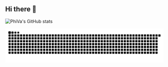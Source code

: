 ## Hi there 👋




<!-- https://github.com/anuraghazra/github-readme-stats -->
<!-- ![PhiVa's GitHub stats](https://github-readme-stats.vercel.app/api?username=PhiVaLo&show_icons=true&theme=radical&hide=stars,contribs&include_all_commits=true) -->
<!-- ![PhiVa's GitHub stats](https://github-readme-stats-git-master-phivalos-projects.vercel.app/api?username=PhiVaLo&show_icons=true&theme=radical&hide=stars,contribs&include_all_commits=true&count_private=true) -->
![PhiVa's GitHub stats](https://github-readme-stats-git-master-phivalos-projects.vercel.app/api?username=PhiVaLo&show_icons=true&theme=radical&hide=stars,contribs&include_all_commits=true&count_private=true&number_format=long)





<!--🔖Snake -->
<picture>
    <source media="(prefers-color-scheme: dark)" srcset="https://raw.githubusercontent.com/phivalo/phivalo/output/github-snake-dark.svg" />
    <source media="(prefers-color-scheme: light)" srcset="https://raw.githubusercontent.com/phivalo/phivalo/output/github-snake.svg" />
    <img alt="github-snake" src="https://raw.githubusercontent.com/phivalo/phivalo/output/github-snake.svg" />
</picture>